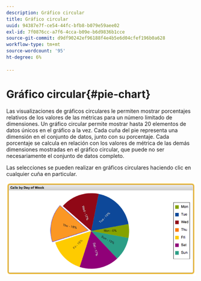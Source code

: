 ```yaml
---
description: Gráfico circular
title: Gráfico circular
uuid: 94387e7f-ce54-44fc-bfb8-b079e59aee02
exl-id: 7f0876cc-a7f6-4cca-b09e-b6d9836b1cce
source-git-commit: d9df90242ef96188f4e4b5e6d04cfef196b0a628
workflow-type: tm+mt
source-wordcount: '95'
ht-degree: 6%

---
```


# Gráfico circular{#pie-chart}

Las visualizaciones de gráficos circulares le permiten mostrar porcentajes relativos de los valores de las métricas para un número limitado de dimensiones. Un gráfico circular permite mostrar hasta 20 elementos de datos únicos en el gráfico a la vez. Cada cuña del pie representa una dimensión en el conjunto de datos, junto con su porcentaje. Cada porcentaje se calcula en relación con los valores de métrica de las demás dimensiones mostradas en el gráfico circular, que puede no ser necesariamente el conjunto de datos completo.

Las selecciones se pueden realizar en gráficos circulares haciendo clic en cualquier cuña en particular.

![](assets/pie_chart.png)
